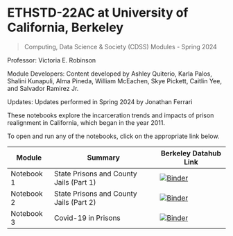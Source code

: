 # ETHSTD-22AC at University of California, Berkeley

> Computing, Data Science & Society (CDSS) Modules - Spring 2024

Professor: Victoria E. Robinson

Module Developers: Content developed by Ashley Quiterio, Karla Palos, Shalini Kunapuli, Alma Pineda, William McEachen, Skye Pickett, Caitlin Yee, and Salvador Ramirez Jr.

Updates: Updates performed in Spring 2024 by Jonathan Ferrari

These notebooks explore the incarceration trends and impacts of prison realignment in California, which began in the year 2011.

To open and run any of the notebooks, click on the appropriate link below.

| Module | Summary |Berkeley Datahub Link|
|---|---|---|
| Notebook 1    | State Prisons and County Jails (Part 1)               | [![Binder](https://img.shields.io/badge/Launch-UCB%20Datahub-blue.svg)](https://datahub.berkeley.edu/hub/user-redirect/git-pull?repo=https%3A%2F%2Fgithub.com%2Fds-modules%2FETHSTD-22AC&urlpath=tree%2FETHSTD-22AC%2FLecture_1.ipynb&branch=main) |
| Notebook 2  | State Prisons and County Jails (Part 2)            |  [![Binder](https://img.shields.io/badge/Launch-UCB%20Datahub-blue.svg)](https://datahub.berkeley.edu/hub/user-redirect/git-pull?repo=https%3A%2F%2Fgithub.com%2Fds-modules%2FETHSTD-22AC&branch=main&urlpath=tree%2FETHSTD-22AC%2FLecture_2.ipynb) |
| Notebook 3    | Covid-19 in Prisons                                  | [![Binder](https://img.shields.io/badge/Launch-UCB%20Datahub-blue.svg)](https://datahub.berkeley.edu/hub/user-redirect/git-pull?repo=https%3A%2F%2Fgithub.com%2Fds-modules%2FETHSTD-22AC&urlpath=tree%2FETHSTD-22AC%2FLecture_3.ipynb&branch=main) |
